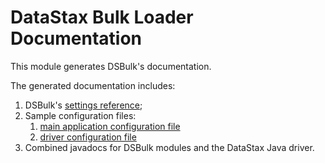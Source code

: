# DataStax Bulk Loader Documentation

This module generates DSBulk's documentation. 

The generated documentation includes:

1. DSBulk's [settings reference](../manual/settings.md);
2. Sample configuration files: 
    1. [main application configuration file](../manual/application.template.conf)
    2. [driver configuration file](../manual/driver.template.conf)
3. Combined javadocs for DSBulk modules and the DataStax Java driver.